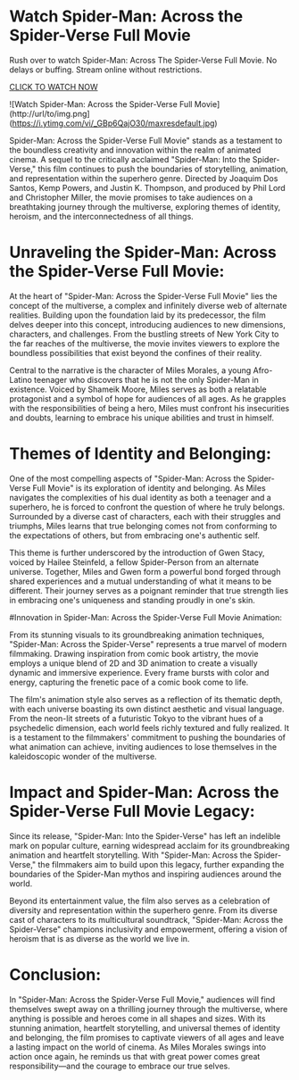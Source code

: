 # Watch Spider-Man: Across the Spider-Verse Full Movie

Rush over to watch Spider-Man: Across The Spider-Verse Full Movie. No delays or buffing. Stream online without restrictions.

[CLICK TO WATCH NOW](https://azimovies.online/movie/569094/spider-man-across-the-spider-verse)

![Watch Spider-Man: Across the Spider-Verse Full Movie](http://url/to/img.png](https://i.ytimg.com/vi/_GBp6QajO30/maxresdefault.jpg)

Spider-Man: Across the Spider-Verse Full Movie" stands as a testament to the boundless creativity and innovation within the realm of animated cinema. A sequel to the critically acclaimed "Spider-Man: Into the Spider-Verse," this film continues to push the boundaries of storytelling, animation, and representation within the superhero genre. Directed by Joaquim Dos Santos, Kemp Powers, and Justin K. Thompson, and produced by Phil Lord and Christopher Miller, the movie promises to take audiences on a breathtaking journey through the multiverse, exploring themes of identity, heroism, and the interconnectedness of all things.

# Unraveling the Spider-Man: Across the Spider-Verse Full Movie:

At the heart of "Spider-Man: Across the Spider-Verse Full Movie" lies the concept of the multiverse, a complex and infinitely diverse web of alternate realities. Building upon the foundation laid by its predecessor, the film delves deeper into this concept, introducing audiences to new dimensions, characters, and challenges. From the bustling streets of New York City to the far reaches of the multiverse, the movie invites viewers to explore the boundless possibilities that exist beyond the confines of their reality.

Central to the narrative is the character of Miles Morales, a young Afro-Latino teenager who discovers that he is not the only Spider-Man in existence. Voiced by Shameik Moore, Miles serves as both a relatable protagonist and a symbol of hope for audiences of all ages. As he grapples with the responsibilities of being a hero, Miles must confront his insecurities and doubts, learning to embrace his unique abilities and trust in himself.

# Themes of Identity and Belonging:

One of the most compelling aspects of "Spider-Man: Across the Spider-Verse Full Movie" is its exploration of identity and belonging. As Miles navigates the complexities of his dual identity as both a teenager and a superhero, he is forced to confront the question of where he truly belongs. Surrounded by a diverse cast of characters, each with their struggles and triumphs, Miles learns that true belonging comes not from conforming to the expectations of others, but from embracing one's authentic self.

This theme is further underscored by the introduction of Gwen Stacy, voiced by Hailee Steinfeld, a fellow Spider-Person from an alternate universe. Together, Miles and Gwen form a powerful bond forged through shared experiences and a mutual understanding of what it means to be different. Their journey serves as a poignant reminder that true strength lies in embracing one's uniqueness and standing proudly in one's skin.

#Innovation in Spider-Man: Across the Spider-Verse Full Movie Animation:

From its stunning visuals to its groundbreaking animation techniques, "Spider-Man: Across the Spider-Verse" represents a true marvel of modern filmmaking. Drawing inspiration from comic book artistry, the movie employs a unique blend of 2D and 3D animation to create a visually dynamic and immersive experience. Every frame bursts with color and energy, capturing the frenetic pace of a comic book come to life.

The film's animation style also serves as a reflection of its thematic depth, with each universe boasting its own distinct aesthetic and visual language. From the neon-lit streets of a futuristic Tokyo to the vibrant hues of a psychedelic dimension, each world feels richly textured and fully realized. It is a testament to the filmmakers' commitment to pushing the boundaries of what animation can achieve, inviting audiences to lose themselves in the kaleidoscopic wonder of the multiverse.

# Impact and Spider-Man: Across the Spider-Verse Full Movie Legacy:

Since its release, "Spider-Man: Into the Spider-Verse" has left an indelible mark on popular culture, earning widespread acclaim for its groundbreaking animation and heartfelt storytelling. With "Spider-Man: Across the Spider-Verse," the filmmakers aim to build upon this legacy, further expanding the boundaries of the Spider-Man mythos and inspiring audiences around the world.

Beyond its entertainment value, the film also serves as a celebration of diversity and representation within the superhero genre. From its diverse cast of characters to its multicultural soundtrack, "Spider-Man: Across the Spider-Verse" champions inclusivity and empowerment, offering a vision of heroism that is as diverse as the world we live in.

# Conclusion:

In "Spider-Man: Across the Spider-Verse Full Movie," audiences will find themselves swept away on a thrilling journey through the multiverse, where anything is possible and heroes come in all shapes and sizes. With its stunning animation, heartfelt storytelling, and universal themes of identity and belonging, the film promises to captivate viewers of all ages and leave a lasting impact on the world of cinema. As Miles Morales swings into action once again, he reminds us that with great power comes great responsibility—and the courage to embrace our true selves.
